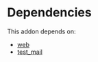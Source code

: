 # Dependencies

This addon depends on:

- [web](https://github.com/bringout/oca-ocb-core/tree/156bd325ef4782b980ca23175711c453db07528e/odoo-bringout-oca-ocb-web)
- [test_mail](https://github.com/bringout/oca-ocb-test/tree/537c8629aef3b3a7c784c654002227c49156c47f/odoo-bringout-oca-ocb-test_mail)
